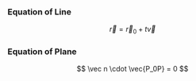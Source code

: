 ### Equation of Line

$$
    \vec r = \vec r_0 + t\vec v
$$

### Equation of Plane

$$
    \vec n \cdot \vec{P_0P} = 0
$$
 
 